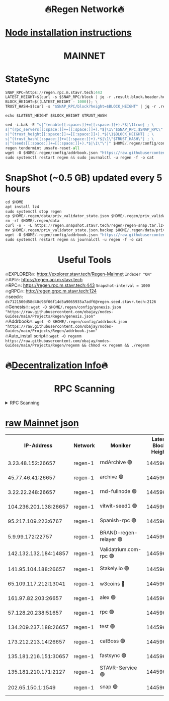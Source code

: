 <h1 align="center"> 🔥Regen Network🔥</h1>

[Node installation instructions](https://github.com/obajay/nodes-Guides/tree/main/Projects/Regen)
=
<h1 align="center"> MAINNET</h1>

# StateSync
```python
SNAP_RPC=https://regen.rpc.m.stavr.tech:443
LATEST_HEIGHT=$(curl -s $SNAP_RPC/block | jq -r .result.block.header.height); \
BLOCK_HEIGHT=$((LATEST_HEIGHT - 1000)); \
TRUST_HASH=$(curl -s "$SNAP_RPC/block?height=$BLOCK_HEIGHT" | jq -r .result.block_id.hash)

echo $LATEST_HEIGHT $BLOCK_HEIGHT $TRUST_HASH

sed -i.bak -E "s|^(enable[[:space:]]+=[[:space:]]+).*$|\1true| ; \
s|^(rpc_servers[[:space:]]+=[[:space:]]+).*$|\1\"$SNAP_RPC,$SNAP_RPC\"| ; \
s|^(trust_height[[:space:]]+=[[:space:]]+).*$|\1$BLOCK_HEIGHT| ; \
s|^(trust_hash[[:space:]]+=[[:space:]]+).*$|\1\"$TRUST_HASH\"| ; \
s|^(seeds[[:space:]]+=[[:space:]]+).*$|\1\"\"|" $HOME/.regen/config/config.toml
regen tendermint unsafe-reset-all
wget -O $HOME/.regen/config/addrbook.json "https://raw.githubusercontent.com/obajay/nodes-Guides/main/Projects/Regen/addrbook.json"
sudo systemctl restart regen && sudo journalctl -u regen -f -o cat
```
# SnapShot (~0.5 GB) updated every 5 hours
```python
cd $HOME
apt install lz4
sudo systemctl stop regen
cp $HOME/.regen/data/priv_validator_state.json $HOME/.regen/priv_validator_state.json.backup
rm -rf $HOME/.regen/data
curl -o - -L https://regen.snapshot.stavr.tech/regen/regen-snap.tar.lz4 | lz4 -c -d - | tar -x -C $HOME/.regen --strip-components 2
mv $HOME/.regen/priv_validator_state.json.backup $HOME/.regen/data/priv_validator_state.json
wget -O $HOME/.regen/config/addrbook.json "https://raw.githubusercontent.com/obajay/nodes-Guides/main/Projects/Regen/addrbook.json"
sudo systemctl restart regen && journalctl -u regen -f -o cat
```

 <h1 align="center"> Useful Tools</h1>

🔥EXPLORER🔥:     https://explorer.stavr.tech/Regen-Mainnet        `Indexer "ON"` \
🔥API🔥:          https://regen.api.m.stavr.tech \
🔥RPC🔥:          https://regen.rpc.m.stavr.tech:443              `Snapshot-interval = 1000` \
🔥gRPC🔥:         http://regen.grpc.m.stavr.tech:124 \
🔥seed🔥:      `dc7121500d58d40c98f06f14d5a9065935a7adf6@regen.seed.stavr.tech:2126` \
🔥Genesis🔥:   `wget -O $HOME/.regen/config/genesis.json "https://raw.githubusercontent.com/obajay/nodes-Guides/main/Projects/Regen/genesis.json"` \
🔥Addrbook🔥:  `wget -O $HOME/.regen/config/addrbook.json "https://raw.githubusercontent.com/obajay/nodes-Guides/main/Projects/Regen/addrbook.json"` \
🔥Auto_install script🔥:`wget -O regenm https://raw.githubusercontent.com/obajay/nodes-Guides/main/Projects/Regen/regenm && chmod +x regenm && ./regenm`

🔥[Decentralization Info](https://github.com/obajay/StateSync-snapshots/tree/main/Projects/Regen/Decentralization)🔥
=
<h1 align="center"> RPC Scanning</h1>

<details>
<summary>RPC Scanning</summary>

<h2 align="center"> We scan nodes in real time every 4 hours. And we provide the final result of RPC endpoints.
We cannot influence the operation of these nodes in any way. </h2>


```python
If Voting Power is higher than 0 --> then the Node is a validator of the network and may be subject to attack and be a potential threat to the chain.
```
```python
We marked such validators with a red symbol
```

</details>

[raw Mainnet json](https://rpc-check.regenm.stavr.tech/regenm/rpc-regenm-result.json)
=


<table><tr><th>IP-Address</th><th>Network</th><th>Moniker</th><th>Latest Block Height</th><th>Earliest Block Height</th><th>Catching Up</th><th>Tx Index</th><th>Voting Power</th><th>Scan Time</th></tr><tr><td>3.23.48.152:26657</td><td>regen-1</td><td>rndArchive 🟢</td><td>14459646</td><td>1</td><td>False</td><td>on</td><td>0</td><td>2024-01-29T15:56:33.620942686UTC</td></tr><tr><td>45.77.46.41:26657</td><td>regen-1</td><td>archive 🟢</td><td>14459648</td><td>1</td><td>False</td><td>on</td><td>0</td><td>2024-01-29T15:56:42.549146556UTC</td></tr><tr><td>3.22.22.248:26657</td><td>regen-1</td><td>rnd-fullnode 🟢</td><td>14459646</td><td>4134001</td><td>False</td><td>on</td><td>0</td><td>2024-01-29T15:56:30.887187419UTC</td></tr><tr><td>104.236.201.138:26657</td><td>regen-1</td><td>vitwit-seed1 🟢</td><td>14459641</td><td>8943001</td><td>False</td><td>on</td><td>0</td><td>2024-01-29T15:56:00.902640269UTC</td></tr><tr><td>95.217.109.223:6767</td><td>regen-1</td><td>Spanish-rpc 🟢</td><td>14459650</td><td>10068001</td><td>False</td><td>on</td><td>0</td><td>2024-01-29T15:56:51.450985887UTC</td></tr><tr><td>5.9.99.172:22757</td><td>regen-1</td><td>BRAND-regen-relayer 🟢</td><td>14459650</td><td>10782501</td><td>False</td><td>on</td><td>0</td><td>2024-01-29T15:56:52.004240228UTC</td></tr><tr><td>142.132.132.184:14857</td><td>regen-1</td><td>Validatrium.com-rpc 🟢</td><td>14459650</td><td>11175001</td><td>False</td><td>on</td><td>0</td><td>2024-01-29T15:56:51.722228143UTC</td></tr><tr><td>141.95.104.188:26657</td><td>regen-1</td><td>Stakely.io 🟢</td><td>14459644</td><td>13442501</td><td>False</td><td>on</td><td>0</td><td>2024-01-29T15:56:19.838466309UTC</td></tr><tr><td>65.109.117.212:13041</td><td>regen-1</td><td>w3coins 🔴</td><td>14459656</td><td>13459656</td><td>False</td><td>off</td><td>23862925013</td><td>2024-01-29T15:57:31.968333111UTC</td></tr><tr><td>161.97.82.203:26657</td><td>regen-1</td><td>alex 🟢</td><td>14459647</td><td>13992001</td><td>False</td><td>on</td><td>0</td><td>2024-01-29T15:56:38.947146157UTC</td></tr><tr><td>57.128.20.238:51657</td><td>regen-1</td><td>rpc 🟢</td><td>14459649</td><td>13992001</td><td>False</td><td>on</td><td>0</td><td>2024-01-29T15:56:44.928959833UTC</td></tr><tr><td>134.209.237.188:26657</td><td>regen-1</td><td>test 🟢</td><td>14459651</td><td>13992001</td><td>False</td><td>on</td><td>0</td><td>2024-01-29T15:57:00.594738110UTC</td></tr><tr><td>173.212.213.14:26657</td><td>regen-1</td><td>catBoss 🟢</td><td>14459647</td><td>14407401</td><td>False</td><td>on</td><td>0</td><td>2024-01-29T15:56:33.946612128UTC</td></tr><tr><td>135.181.216.151:30657</td><td>regen-1</td><td>fastsync 🟢</td><td>14459647</td><td>14457001</td><td>False</td><td>off</td><td>0</td><td>2024-01-29T15:56:38.596672164UTC</td></tr><tr><td>135.181.210.171:2127</td><td>regen-1</td><td>STAVR-Service 🟢</td><td>14459654</td><td>14457001</td><td>False</td><td>on</td><td>0</td><td>2024-01-29T15:57:19.381773155UTC</td></tr><tr><td>202.65.150.1:1549</td><td>regen-1</td><td>snap 🟢</td><td>14459657</td><td>14457230</td><td>False</td><td>on</td><td>0</td><td>2024-01-29T15:57:37.005215422UTC</td></tr></table>